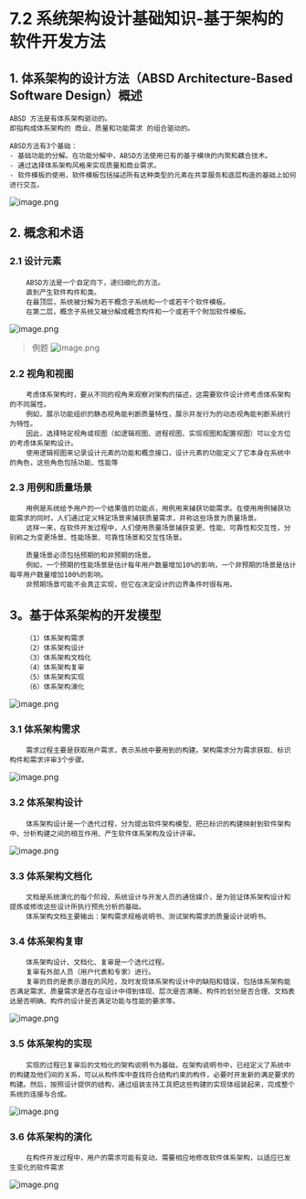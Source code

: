 # 7.2 系统架构设计基础知识-基于架构的软件开发方法

## 1. 体系架构的设计方法（ABSD Architecture-Based Software Design）概述

    ABSD 方法是有体系架构驱动的。
    即指构成体系架构的 商业、质量和功能需求 的组合驱动的。
    
    ABSD方法有3个基础：
    - 基础功能的分解。在功能分解中，ABSD方法使用已有的基于模块的内聚和藕合技术。
    - 通过选择体系架构风格来实现质量和商业需求。
    - 软件模板的使用，软件模板包括描述所有这种类型的元素在共享服务和底层构造的基础上如何进行交互。

![image.png](source/image/7.2-01.png)

## 2. 概念和术语

### 2.1 设计元素

        ABSD方法是一个自定向下，递归细化的方法。
        直到产生软件构件和类。
        在最顶层，系统被分解为若干概念子系统和一个或若干个软件模板。
        在第二层，概念子系统又被分解成概念构件和一个或若干个附加软件模板。

![image.png](source/image/7.2-02.png)

>例题
![image.png](source/image/7.2-03.png)

### 2.2 视角和视图

        考虑体系架构时，要从不同的视角来观察对架构的描述，这需要软件设计师考虑体系架构的不同属性。
        例如，展示功能组织的静态视角能判断质量特性，展示并发行为的动态视角能判断系统行为特性。
        因此，选择特定视角或视图（如逻辑视图、进程视图、实现视图和配置视图）可以全方位的考虑体系架构设计。
        使用逻辑视图来记录设计元素的功能和概念接口，设计元素的功能定义了它本身在系统中的角色，这些角色包括功能、性能等
        
### 2.3 用例和质量场景

        用例是系统给予用户的一个结果值的功能点，用例用来捕获功能需求。在使用用例捕获功能需求的同时，人们通过定义特定场景来捕获质量需求，并称这些场景为质量场景。
        这样一来，在软件开发过程中，人们使用质量场景捕获变更、性能、可靠性和交互性，分别称之为变更场景、性能场景、可靠性场景和交互性场景。

        质量场景必须包括预期的和非预期的场景。
        例如，一个预期的性能场景是估计每年用户数量增加10%的影响，一个非预期的场景是估计每年用户数量增加100%的影响。
        非预期场景可能不会真正实现，但它在决定设计的边界条件时很有用。

## 3。基于体系架构的开发模型

        （1）体系架构需求
        （2）体系架构设计
        （3）体系架构文档化
        （4）体系架构复审
        （5）体系架构实现
        （6）体系架构演化

![image.png](source/image/7.2-04.png)

### 3.1 体系架构需求

        需求过程主要是获取用户需求，表示系统中要用到的构建。架构需求分为需求获取、标识构件和需求评审3个步骤。

![image.png](source/image/7.2-05.png)

### 3.2 体系架构设计

        体系架构设计是一个迭代过程，分为提出软件架构模型、把已标识的构建映射到软件架构中、分析构建之间的相互作用、产生软件体系架构及设计评审。

![image.png](source/image/7.2-06.png)

### 3.3 体系架构文档化

        文档是系统演化的每个阶段、系统设计与开发人员的通信媒介，是为验证体系架构设计和提炼或修改这些设计所执行预先分析的基础。
        体系架构文档主要输出：架构需求规格说明书、测试架构需求的质量设计说明书。

### 3.4 体系架构复审

        体系架构设计、文档化、复审是一个迭代过程。
        复审有外部人员（用户代表和专家）进行。
        复审的目的是表示潜在的风险，及时发现体系架构设计中的缺陷和错误，包括体系架构能否满足需求、质量需求是否存在设计中得到体现、层次是否清晰、构件的划分是否合理、文档表达是否明确、构件的设计是否满足功能与性能的要求等。

![image.png](source/image/7.2-07.png)

### 3.5 体系架构的实现

        实现的过程已复审后的文档化的架构说明书为基础，在架构说明书中，已经定义了系统中的构建及他们间的关系，可以从构件库中查找符合结构约束的构件，必要时开发新的满足要求的构建。然后，按照设计提供的结构，通过组装支持工具把这些构建的实现体组装起来，完成整个系统的连接与合成。

![image.png](source/image/7.2-08.png)

### 3.6 体系架构的演化

        在构件开发过程中，用户的需求可能有变动，需要相应地修改软件体系架构，以适应已发生变化的软件需求

![image.png](source/image/7.2-09.png)